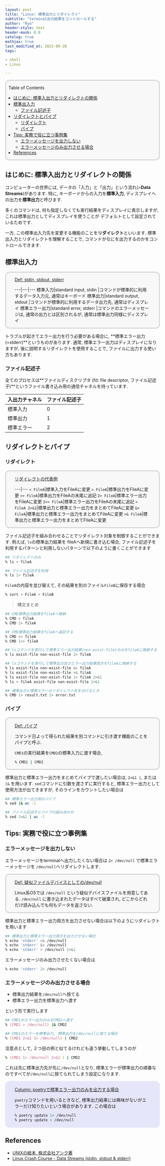 ```yaml
---
layout: post
title: "Linux: 標準出力とリダイレクト"
subtitle: "terminal出力結果をコントロールする"
author: "Ryo"
header-style: text
header-mask: 0.0
catelog: true
mathjax: true
last_modified_at: 2023-09-28
tags:

- shell
- Linux

---
```



<div style='border-radius: 1em; border-style:solid; border-color:#D3D3D3; background-color:#F8F8F8'>

<p class="h4">&nbsp;&nbsp;Table of Contents</p>

<!-- START doctoc generated TOC please keep comment here to allow auto update -->
<!-- DON'T EDIT THIS SECTION, INSTEAD RE-RUN doctoc TO UPDATE -->

- [はじめに: 標準入出力とリダイレクトの関係](#%E3%81%AF%E3%81%98%E3%82%81%E3%81%AB-%E6%A8%99%E6%BA%96%E5%85%A5%E5%87%BA%E5%8A%9B%E3%81%A8%E3%83%AA%E3%83%80%E3%82%A4%E3%83%AC%E3%82%AF%E3%83%88%E3%81%AE%E9%96%A2%E4%BF%82)
- [標準出入力](#%E6%A8%99%E6%BA%96%E5%87%BA%E5%85%A5%E5%8A%9B)
  - [ファイル記述子](#%E3%83%95%E3%82%A1%E3%82%A4%E3%83%AB%E8%A8%98%E8%BF%B0%E5%AD%90)
- [リダイレクトとパイプ](#%E3%83%AA%E3%83%80%E3%82%A4%E3%83%AC%E3%82%AF%E3%83%88%E3%81%A8%E3%83%91%E3%82%A4%E3%83%97)
  - [リダイレクト](#%E3%83%AA%E3%83%80%E3%82%A4%E3%83%AC%E3%82%AF%E3%83%88)
  - [パイプ](#%E3%83%91%E3%82%A4%E3%83%97)
- [Tips: 実務で役に立つ事例集](#tips-%E5%AE%9F%E5%8B%99%E3%81%A7%E5%BD%B9%E3%81%AB%E7%AB%8B%E3%81%A4%E4%BA%8B%E4%BE%8B%E9%9B%86)
  - [エラーメッセージを出力しない](#%E3%82%A8%E3%83%A9%E3%83%BC%E3%83%A1%E3%83%83%E3%82%BB%E3%83%BC%E3%82%B8%E3%82%92%E5%87%BA%E5%8A%9B%E3%81%97%E3%81%AA%E3%81%84)
  - [エラーメッセージのみ出力させる場合](#%E3%82%A8%E3%83%A9%E3%83%BC%E3%83%A1%E3%83%83%E3%82%BB%E3%83%BC%E3%82%B8%E3%81%AE%E3%81%BF%E5%87%BA%E5%8A%9B%E3%81%95%E3%81%9B%E3%82%8B%E5%A0%B4%E5%90%88)
- [References](#references)

<!-- END doctoc generated TOC please keep comment here to allow auto update -->


</div>

## はじめに: 標準入出力とリダイレクトの関係

コンピューターの世界には, データの「入力」と「出力」という流れ(=**Data Streams**)があります. 特に, キーボードからの入力を**標準入力**, 
ディスプレイへの出力を**標準出力**と呼びます.

多くのコマンドは, 何も指定しなくても実行結果をディスプレイに表示しますが, これは標準出力としてディスプレイを使うことが
デフォルトとして設定されているためです. 

一方, この標準出入力先を変更する機能のことを**リダイレクト**といいます. 標準出入力とリダイレクトを理解することで,
コマンドがなにを出力するのかをコントロールできます.

## 標準出入力

<div style='padding-left: 2em; padding-right: 2em; border-radius: 1em; border-style:solid; border-color:#D3D3D3; background-color:#F8F8F8'>
<p class="h4"><ins>Def: stdin, stdout, stderr</ins></p>

---|---|---
標準入力|standard input, stdin |コマンドが標準的に利用するデータ入力元, 通常はキーボード
標準出力|standard output, stdout |コマンドが標準的に利用するデータ出力先, 通常はディスプレイ
標準エラー出力|standard error, stderr |コマンドのエラーメッセージは, 通常の出力とは区別されるが, 通常は標準出力同様にディスプレイ

</div>

トラブルが起きてエラー出力を行う必要がある場合に, **標準エラー出力(=stderr)**というものがあります.
通常, 標準エラー出力はディスプレイになりますが, 後に説明するリダイレクトを使用することで, ファイルに出力する使い方もあります.


### ファイル記述子

全てのプロセスは**ファイルディスクリプタ (fd: file descriptor, ファイル記述子)**というファイル書き込み用の通信チャネルを持っています.

|入出力チャネル|ファイル記述子|
|---|---|
|標準入力|0|
|標準出力|1|
|標準エラー|2|



## リダイレクトとパイプ
### リダイレクト

<div style='padding-left: 2em; padding-right: 2em; border-radius: 1em; border-style:solid; border-color:#D3D3D3; background-color:#F8F8F8'>
<p class="h4"><ins>リダイレクトの代表例</ins></p>

---|---
`< FileA`|標準入力をFileAに変更
`> FileA`|標準出力をFileAに変更
`>> FileA`|標準出力をFileAの末尾に追記
`2> FileA`|標準エラー出力をFileAに変更
`2>> FileA`|標準エラー出力をFileAの末尾に追記
`> FileA 2>&1`|標準出力と標準エラー出力をまとめてFileAに変更
`&> FileA`|標準出力と標準エラー出力をまとめてFileAに変更
`>& FileA`|標準出力と標準エラー出力をまとめてFileAに変更

</div>


ファイル記述子を組み合わせることでリダイレクト対象を制御することができます. 
例えば, `ls`の標準出力結果を fileAへ新規に書き込む場合, ファイル記述子を利用するパターンと利用しないパターンで以下のように書くことができます

```zsh
## リダイレクトのみ
% ls > fileA

## ファイル記述子を利用
% ls 1> fileA
```

`FileA`の内容を並び替えて, その結果を別のファイル`FileB`に保存する場合

```zsh
% sort < FileA > FileB
```

> 構文まとめ

```zsh
## CMD標準出力結果をfileAへ格納
% CMD > fileA
% CMD 1> fileA

## CMD標準出力結果をfileAへ追記する
% CMD >> fileA
% CMD 1>> fileA

## lsコマンドを実行して標準エラー出力結果(non-exist-file)のみをfileAに格納する
% ls exist-file non-exist-file 2> fileA

## lsコマンドを実行して標準出力及びエラー出力結果両方をfileAに格納する
% ls exist-file non-exist-file &> fileA
% ls exist-file non-exist-file >& fileA
% ls exist-file non-exist-file 1> fileA 2>&1
% ls > fileA exist-file non-exist-file 2>&1

## 標準出力と標準エラーのリダイレクト先を分けるとき
% CMD 1> result.txt 2> error.txt
```

### パイプ

<div style='padding-left: 2em; padding-right: 2em; border-radius: 1em; border-style:solid; border-color:#D3D3D3; background-color:#F8F8F8'>
<p class="h4"><ins>Def: パイプ</ins></p>

コマンド日よって得られた結果を別コマンドに引き渡す機能のことをパイプと呼ぶ.

`CMD1`の実行結果を`CMD2`の標準入力に渡す場合,

```zsh
% CMD1 | CMD2
```

</div>

標準出力と標準エラー出力をまとめてパイプで渡したい場合は, `2>&1 |`, または `|&` を用います.
`sed`コマンドに引数を渡さずに実行すると, 標準エラー出力として使用方法が出てきますが, そのラインをカウントしたい場合は

```zsh
## 標準エラー出力用のパイプ
% sed |& wc -l

## ファイル記述子とパイプの組み合わせ
% sed 2>&1 | wc -l
```

## Tips: 実務で役に立つ事例集
### エラーメッセージを出力しない

エラーメッセージをterminalへ出力したくない場合は `2> /dev/null` で標準エラーメッセージを `/dev/null`へリダイレクトします.

<div style='padding-left: 2em; padding-right: 2em; border-radius: 1em; border-style:solid; border-color:#D3D3D3; background-color:#F8F8F8'>
<p class="h4"><ins>Def: 疑似ファイルデバイスとしての/dev/null </ins></p>

Linux系OSでは `/dev/null` という疑似デバイスファイルを用意してある. 
`/dev/null` に書き込まれたデータはすべて破棄され, どこからどれだけ読み込んでも何もデータを返さない.

</div>

標準出力と標準エラー出力両方を出力させない場合は以下のようにリダイレクトを用います

```zsh
## 標準出力と標準エラー出力両方を出力させない場合
% echo 'stderr' >& /dev/null
% echo 'stderr' &> /dev/null
% echo 'stderr' > /dev/null 2>&1
```

エラーメッセージのみ出力させたくない場合は

```zsh
% echo 'stderr' 2> /dev/null
```

### エラーメッセージのみ出力させる場合

- 標準出力結果を`/dev/null`へ捨てる
- 標準エラー出力を標準出力へ渡す

という形で実行します

```zsh
## CMD1のエラー出力のみをCMD2へ渡す
% (CMD1 > /dev/null) |& CMD2

## CMD1のエラーを標準出力, 標準出力を/dev/nullに捨てる場合
% (CMD1 2>&1 1> /dev/null) | CMD2
```

注意点として, ２つ目の例と似てるけれども違う挙動してしまうのが

```zsh
% (CMD1 1> /dev/null 2>&1 ) | CMD2
```

これは先に標準出力先が先に`/dev/null`となり, 標準エラーが標準出力の順番なのですべてが`/dev/null`に捨てられてしまう設定になります.




<div style='padding-left: 2em; padding-right: 2em; border-radius: 1em; border-style:solid; border-color:#e6e6fa; background-color:#e6e6fa'>
<p class="h4"><ins>Column: poetryで標準エラー出力のみを出力する場合</ins></p>

`poetry`コマンドを用いるときなど, 標準出力結果には興味がないがエラーだけ知りたいという場合があります.
この場合は

```zsh
% poetry update 1> /dev/null
% poetry update > /dev/null
```

</div>



References
------------

- [UNIXの絵本, 株式会社アンク著](https://www.shoeisha.co.jp/book/detail/4798109339)
- [Linux Crash Course - Data Streams (stdin, stdout & stderr)](https://www.youtube.com/watch?v=zMKacHGuIHI)